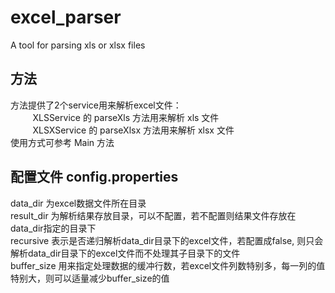 # excel_parser
A tool for parsing xls or xlsx files  
## 方法  
方法提供了2个service用来解析excel文件：  
&nbsp;&nbsp;&nbsp;&nbsp;&nbsp;&nbsp;&nbsp;&nbsp; XLSService 的 parseXls 方法用来解析 xls 文件  
&nbsp;&nbsp;&nbsp;&nbsp;&nbsp;&nbsp;&nbsp;&nbsp; XLSXService 的 parseXlsx 方法用来解析 xlsx 文件  
使用方式可参考 Main 方法  

## 配置文件 config.properties  
data_dir 为excel数据文件所在目录  
result_dir 为解析结果存放目录，可以不配置，若不配置则结果文件存放在data_dir指定的目录下  
recursive 表示是否递归解析data_dir目录下的excel文件，若配置成false, 则只会解析data_dir目录下的excel文件而不处理其子目录下的文件  
buffer_size 用来指定处理数据的缓冲行数，若excel文件列数特别多，每一列的值特别大，则可以适量减少buffer_size的值




